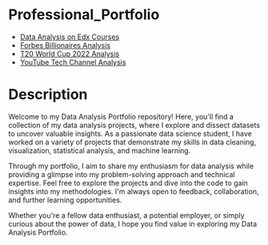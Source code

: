 # Professional_Portfolio
- [Data Analysis on Edx Courses](https://github.com/rahulkothuri/Professional_portfolio/tree/main/EDX_Courses%20Data%20Analysis)
- [Forbes Billionaires Analysis](https://github.com/rahulkothuri/Professional_portfolio/tree/main/Forbes_Billionaires_analysis)
- [T20 World Cup 2022 Analysis](https://github.com/rahulkothuri/Professional_portfolio/tree/main/T20%20World%20Cup%202022%20Analysis)
- [YouTube Tech Channel Analysis](https://github.com/rahulkothuri/Professional_portfolio/tree/main/YouTube%20Tech%20Channel%20Analysis)


# Description
Welcome to my Data Analysis Portfolio repository! Here, you'll find a collection of my data analysis projects, where I explore and dissect datasets to uncover valuable insights. As a passionate data science student, I have worked on a variety of projects that demonstrate my skills in data cleaning, visualization, statistical analysis, and machine learning.

Through my portfolio, I aim to share my enthusiasm for data analysis while providing a glimpse into my problem-solving approach and technical expertise. Feel free to explore the projects and dive into the code to gain insights into my methodologies. I'm always open to feedback, collaboration, and further learning opportunities.

Whether you're a fellow data enthusiast, a potential employer, or simply curious about the power of data, I hope you find value in exploring my Data Analysis Portfolio.
